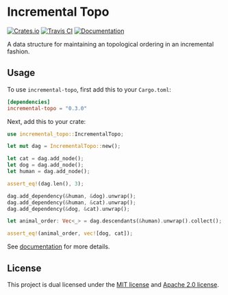# Incremental Topo

[![Crates.io](https://img.shields.io/crates/v/incremental-topo.svg)](https://crates.io/crates/incremental-topo)
[![Travis CI](https://travis-ci.com/declanvk/incremental-topo.svg?branch=main)](https://travis-ci.com/declanvk/incremental-topo)
[![Documentation](https://docs.rs/incremental-topo/badge.svg)](https://docs.rs/incremental-topo)

A data structure for maintaining an topological ordering in an incremental fashion.

## Usage

To use `incremental-topo`, first add this to your `Cargo.toml`:

```toml
[dependencies]
incremental-topo = "0.3.0"
```

Next, add this to your crate:

```rust
use incremental_topo::IncrementalTopo;

let mut dag = IncrementalTopo::new();

let cat = dag.add_node();
let dog = dag.add_node();
let human = dag.add_node();

assert_eq!(dag.len(), 3);

dag.add_dependency(&human, &dog).unwrap();
dag.add_dependency(&human, &cat).unwrap();
dag.add_dependency(&dog, &cat).unwrap();

let animal_order: Vec<_> = dag.descendants(&human).unwrap().collect();

assert_eq!(animal_order, vec![dog, cat]);
```

See [documentation](https://docs.rs/incremental-topo) for more details.

## License

This project is dual licensed under the [MIT license](LICENSE-MIT) and [Apache 2.0 license](LICENSE-APACHE).
